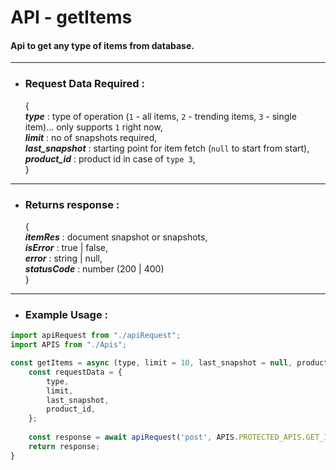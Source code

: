 # API - getItems
#### Api to get any type of items from database.

------------------------

- ### Request Data Required :

  {  
  **_type_** :  type of operation (`1` - all items, `2` - trending items, `3` - single item)... only supports `1` right now,   
  **_limit_** : no of snapshots required,  
  **_last_snapshot_** : starting point for item fetch (`null` to start from start),  
  **_product_id_** : product id in case of `type 3`,  
  }

------------------

- ### Returns response :

  {  
  **_itemRes_** : document snapshot or snapshots,  
  **_isError_** : true | false,  
  **_error_** : string | null,  
  **_statusCode_** : number (200 | 400)  
  }

----------------------

- ### Example Usage :

```javascript
import apiRequest from "./apiRequest";
import APIS from "./Apis";

const getItems = async (type, limit = 10, last_snapshot = null, product_id = null) => {
    const requestData = {
        type,
        limit,
        last_snapshot,
        product_id,
    };
    
    const response = await apiRequest('post', APIS.PROTECTED_APIS.GET_ITEMS, requestData, 'application/json', true);
    return response;
}
```